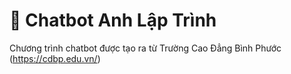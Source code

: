 # 💬 Chatbot Anh Lập Trình

Chương trình chatbot được tạo ra từ Trường Cao Đẳng Bình Phước (https://cdbp.edu.vn/)


